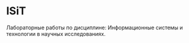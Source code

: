 # ISiT
Лабораторные работы по дисциплине: Информационные системы и технологии в научных исследованиях.
